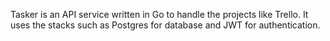 Tasker is an API service written in Go to handle the projects like Trello. It uses the stacks such as Postgres for database and JWT for authentication.
